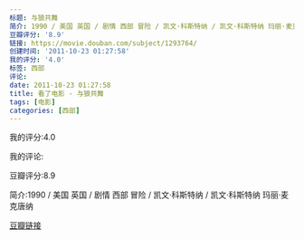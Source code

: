```yaml
---
标题: 与狼共舞
简介: 1990 / 美国 英国 / 剧情 西部 冒险 / 凯文·科斯特纳 / 凯文·科斯特纳 玛丽·麦克唐纳
豆瓣评分: '8.9'
链接: https://movie.douban.com/subject/1293764/
创建时间: '2011-10-23 01:27:58'
我的评分: '4.0'
标签: 西部
评论:
date: 2011-10-23 01:27:58
title: 看了电影 - 与狼共舞
tags: [电影]
categories: [西部]
---
```


我的评分:4.0

我的评论:

豆瓣评分:8.9

简介:1990 / 美国 英国 / 剧情 西部 冒险 / 凯文·科斯特纳 / 凯文·科斯特纳 玛丽·麦克唐纳

[豆瓣链接](https://movie.douban.com/subject/1293764/)

